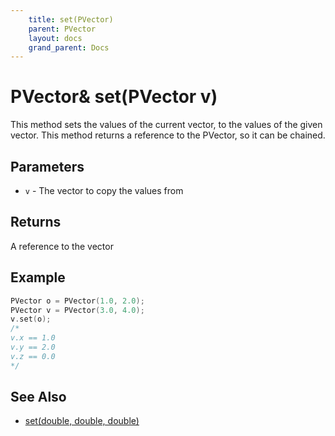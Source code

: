```yaml
---
    title: set(PVector)
    parent: PVector
    layout: docs
    grand_parent: Docs
---
```


# PVector& set(PVector v)

This method sets the values of the current vector, to the values of the given vector. This method returns a reference to the PVector, so it can be chained.

## Parameters

- `v` - The vector to copy the values from

## Returns

A reference to the vector

## Example

```cpp
PVector o = PVector(1.0, 2.0);
PVector v = PVector(3.0, 4.0);
v.set(o);
/*
v.x == 1.0
v.y == 2.0
v.z == 0.0
*/
```

## See Also

- [set(double, double, double)](set_double_double_double)
